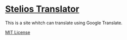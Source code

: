 
# [Stelios Translator](https://stelios333.github.io/mytranslator/)
This is a site whitch can translate using Google Translate.

[MIT License](https://github.com/stelios333/mytranslator/blob/main/LICENSE)

